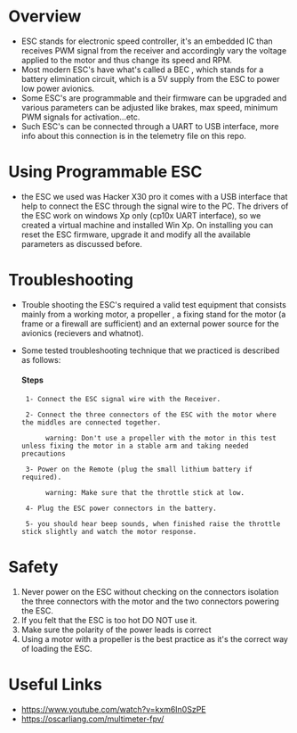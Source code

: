# Overview
* ESC stands for electronic speed controller, it's an embedded IC than receives PWM signal from the receiver and accordingly vary the voltage applied to the motor and thus change its speed and RPM.
* Most modern ESC's have what's called a BEC , which stands for a battery elimination circuit, which is a 5V supply from the ESC to power low power avionics.
* Some ESC's are programmable and their firmware can be upgraded and various parameters can be adjusted like brakes, max speed, minimum PWM signals for activation...etc.
* Such ESC's can be connected through a UART to USB interface, more info about this connection is in the telemetry file on this repo.
  

# Using Programmable ESC

 * the ESC we used was Hacker X30 pro it comes with a USB interface that help to connect the ESC through the signal wire to the PC. The drivers of the ESC work on windows Xp only (cp10x UART interface), so we created a virtual machine and installed Win Xp. On installing you can reset the ESC firmware, upgrade it and modify all the available parameters as discussed before.
 
# Troubleshooting
* Trouble shooting the ESC's required a valid test equipment that consists mainly from a working motor, a propeller , a fixing stand for the motor (a frame or a firewall are sufficient) and an external power source for the avionics (recievers and whatnot).
* Some tested troubleshooting technique that we practiced is described as follows:
   
   
    #### Steps
       1- Connect the ESC signal wire with the Receiver.
       
       2- Connect the three connectors of the ESC with the motor where the middles are connected together.
            
            warning: Don't use a propeller with the motor in this test unless fixing the motor in a stable arm and taking needed precautions 
       
       3- Power on the Remote (plug the small lithium battery if required).
            
            warning: Make sure that the throttle stick at low.
       
       4- Plug the ESC power connectors in the battery.
       
       5- you should hear beep sounds, when finished raise the throttle stick slightly and watch the motor response.
   

  
  
# Safety
1. Never power on the ESC without checking on the connectors isolation the three connectors with the motor and the two connectors powering the ESC.   
2. If you felt that the ESC is too hot DO NOT use it. 
3. Make sure the polarity of the power leads is correct
4. Using a motor with a propeller is the best practice as it's the correct way of loading the ESC.

  
# Useful Links

 * https://www.youtube.com/watch?v=kxm6In0SzPE
 * https://oscarliang.com/multimeter-fpv/
